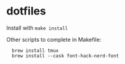 # dotfiles

Install with `make install`


Other scripts to complete in Makefile:

```
  brew install tmux
  brew install --cask font-hack-nerd-font
```
